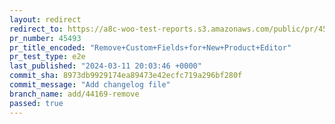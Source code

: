 ```yaml
---
layout: redirect
redirect_to: https://a8c-woo-test-reports.s3.amazonaws.com/public/pr/45493/e2e/index.html
pr_number: 45493
pr_title_encoded: "Remove+Custom+Fields+for+New+Product+Editor"
pr_test_type: e2e
last_published: "2024-03-11 20:03:46 +0000"
commit_sha: 8973db9929174ea89473e42ecfc719a296bf280f
commit_message: "Add changelog file"
branch_name: add/44169-remove
passed: true
---
```


